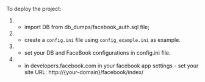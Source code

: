 To deploy the project:

1. - import DB from db_dumps/facebook_auth.sql file;
2. - create a `config.ini` file using `config_example.ini` as example.
3. - set your DB and FaceBook configurations in config.ini file.
4. - in developers.facebook.com in your facebook app settings - set your site URL: http://{your-domain}/facebook/index/